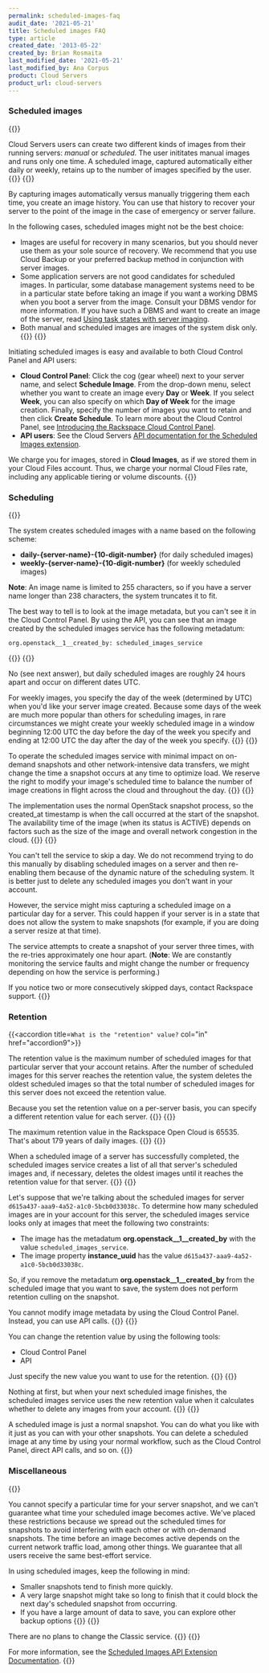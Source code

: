```yaml
---
permalink: scheduled-images-faq
audit_date: '2021-05-21'
title: Scheduled images FAQ
type: article
created_date: '2013-05-22'
created_by: Brian Rosmaita
last_modified_date: '2021-05-21'
last_modified_by: Ana Corpus
product: Cloud Servers
product_url: cloud-servers
---
```


### Scheduled images

{{<accordion title="What are scheduled images?" col="in" href="accordion1">}}

Cloud Servers users can create two different kinds of images from their
running servers: *manual* or *scheduled*. The user inititates manual images
and runs only one time. A scheduled image, captured automatically either
daily or weekly, retains up to the number of images specified by the user.
{{</accordion>}}
{{<accordion title="Why would I use scheduled images?" col="in" href="accordion2">}}

By capturing images automatically versus manually triggering them
each time, you create an image history. You can use that history to
recover your server to the point of the image in the case of
emergency or server failure.

In the following cases, scheduled images might not be the best choice:

-   Images are useful for recovery in many scenarios, but you should never
    use them as your sole source of recovery. We recommend that you use
    Cloud Backup or your preferred backup method in conjunction with
    server images.
-   Some application servers are not good candidates for
    scheduled images. In particular, some database management systems
    need to be in a particular state before taking an image if you want
    a working DBMS when you boot a server from the image. Consult your
    DBMS vendor for more information. If you have such a DBMS and
    want to create an image of the server, read [Using task states with
    server imaging](/support/how-to/using-task-states-with-server-imaging).
-   Both manual and scheduled images are images of the system disk only.
{{</accordion>}}
{{<accordion title="How do I use scheduled images?" col="in" href="accordion3">}}

Initiating scheduled images is easy and available to both Cloud Control Panel
and API users:

-   **Cloud Control Panel**: Click the cog (gear wheel) next to your server
    name, and select **Schedule Image**. From the drop-down menu, select whether
    you want to create an image every **Day** or **Week**. If you
    select **Week**, you can also specify on which **Day of Week** for
    the image creation. Finally, specify the number of images you
    want to retain and then click **Create Schedule**. To learn more about
    the Cloud Control Panel, see
    [Introducing the Rackspace Cloud Control Panel](/support/how-to/introducing-the-rackspace-cloud-control-panel).
-   **API users**: See the Cloud Servers [API documentation for the Scheduled Images
    extension](https://docs.rackspace.com/docs/cloud-servers/v2/api-reference/svr-images-operations#enable-scheduled-images).

We charge you for images, stored in **Cloud Images**, as if we stored them
in your Cloud Files account. Thus, we charge your normal Cloud
Files rate, including any applicable tiering or volume discounts.
{{</accordion>}}

### Scheduling

{{<accordion title="How can I tell scheduled images from snapshots I took myself when I look at my image list?" col="in" href="accordion4">}}

The system creates scheduled images with a name based on the following scheme:

-   **daily-{server-name}-{10-digit-number}** (for daily
    scheduled images)
-   **weekly-{server-name}-{10-digit-number}** (for weekly
    scheduled images)

 **Note**: An image name is limited to 255 characters, so if you have a server
           name longer than 238 characters, the system truncates it to fit.

The best way to tell is to look at the image metadata, but
you can't see it in the Cloud Control Panel. By using
the API, you can see that an image created by the scheduled images service
has the following metadatum:

    org.openstack__1__created_by: scheduled_images_service

{{</accordion>}}
{{<accordion title="Is there a minimum or maximum time between scheduled images?" col="in" href="accordion5">}}

No (see next answer), but daily scheduled images are roughly 24
hours apart and occur on different dates UTC.

For weekly images, you specify the day of the week (determined by UTC)
when you'd like your server image created. Because some days of the week are
much more popular than others for scheduling images, in rare
circumstances we might create your weekly scheduled image in a window
beginning 12:00 UTC the day before the day of the week you specify and
ending at 12:00 UTC the day after the day of the week you specify.
{{</accordion>}}
{{<accordion title="Will they occur on the same time each day?" col="in" href="accordion6">}}

To operate the scheduled images service with minimal impact on
on-demand snapshots and other network-intensive data transfers, we might
change the time a snapshot occurs at any time to optimize load.  We
reserve the right to modify your image's scheduled time to
balance the number of image creations in flight across the cloud
and throughout the day.
{{</accordion>}}
{{<accordion title="Does the image created\_at parameter reflect the completion or start time?" col="in" href="accordion7">}}

The implementation uses the normal OpenStack snapshot process, so
the created\_at timestamp is when the call occurred at
the start of the snapshot.  The availability time of the image
(when its status is ACTIVE) depends on factors such as the size
of the image and overall network congestion in the cloud.
{{</accordion>}}
{{<accordion title="Can I miss a day?" col="in" href="accordion8">}}

You can't tell the service to skip a day. We
do not recommend trying to do this manually by disabling scheduled
images on a server and then re-enabling them because of the dynamic
nature of the scheduling system. It is better just to delete any
scheduled images you don't want in your account.

However, the service might miss capturing a scheduled image on a
particular day for a server. This could happen if your server is
in a state that does not allow the system to make snapshots (for example,
if you are doing a server resize at that time).
    
The service attempts to create a snapshot of your server three times,
with the re-tries approximately one hour apart. (**Note**: We are constantly monitoring
the service faults and might change the number or frequency depending
on how the service is performing.)

If you notice two or more consecutively skipped days, contact Rackspace
support.
{{</accordion>}}

### Retention

{{<accordion title=`What is the "retention" value?` col="in" href="accordion9">}}

The retention value is the maximum number of scheduled images for that
particular server that your account retains. After the
number of scheduled images for this server reaches the retention value,
the system deletes the oldest scheduled images so that the total number
of scheduled images for this server does not exceed the retention value.

Because you set the retention value on a per-server basis, you can
specify a different retention value for each server.
{{</accordion>}}
{{<accordion title="What is the maximum retention value?" col="in" href="accordion10">}}

The maximum retention value in the Rackspace Open Cloud is 65535.
That's about 179 years of daily images.
{{</accordion>}}
{{<accordion title="When does automatic deletion occur?" col="in" href="accordion11">}}

When a scheduled image of a server has successfully completed, the
scheduled images service creates a list of all that server's scheduled
images and, if necessary, deletes the oldest images until it reaches the
retention value for that server.
{{</accordion>}}
{{<accordion title="What if I don't want certain images automatically deleted?" col="in" href="accordion12">}}

Let's suppose that we're talking about the scheduled images for server
`d615a437-aaa9-4a52-a1c0-5bcb0d33038c`. To determine how many
scheduled images are in your account for this server, the scheduled
images service looks only at images that meet the following two
constraints:

-   The image has the metadatum **org.openstack\_\_1\_\_created\_by**
    with the value `scheduled_images_service`.
-   The image property **instance_uuid** has the value
    `d615a437-aaa9-4a52-a1c0-5bcb0d33038c`.

So, if you remove the metadatum **org.openstack\_\_1\_\_created\_by** from
the scheduled image that you want to save, the system does not perform
retention culling on the snapshot.

You cannot modify image metadata by using the Cloud
Control Panel. Instead, you can use API calls.
{{</accordion>}}
{{<accordion title="How can I change the retention value on my server?" col="in" href="accordion13">}}

You can change the retention value by using the following tools:

-   Cloud Control Panel
-   API

Just specify the new value you want to use for the retention.
{{</accordion>}}
{{<accordion title="What happens to the scheduled images in my account when I change the retention value?" col="in" href="accordion14">}}

Nothing at first, but when your next scheduled image finishes, the
scheduled images service uses the new retention value when it
calculates whether to delete any images from your account.
{{</accordion>}}
{{<accordion title="What if I want to delete a scheduled image right away?" col="in" href="accordion15">}}

A scheduled image is just a normal snapshot. You can do what you like
with it just as you can with your other snapshots. You can delete a
scheduled image at any time by using your normal workflow, such as the Cloud
Control Panel, direct API calls, and so on.
{{</accordion>}}

### Miscellaneous

{{<accordion title="Can I schedule when my image starts or completes?" col="in" href="accordion16">}}

You cannot specify a particular time for your server snapshot, and we can't
guarantee what time your scheduled image becomes active. We've placed these
restrictions because we spread out the scheduled times for snapshots to
avoid interfering with each other or with on-demand snapshots. The
time before an image becomes active depends on the current network
traffic load, among other things. We guarantee that all users
receive the same best-effort service.

In using scheduled images, keep the following in mind:

-  Smaller snapshots tend to finish more quickly.
-  A very large snapshot might take so long to finish that it could block
   the next day's scheduled snapshot from occurring.
-  If you have a large amount of data to save, you can explore
   other backup options
{{</accordion>}}
{{<accordion title="A service similar to scheduled images exists in the Classic Rackspace Cloud. Will the Classic service stay the same change to work like scheduled images in the Rackspace Open Cloud?" col="in" href="accordion17">}}

There are no plans to change the Classic service.
{{</accordion>}}
{{<accordion title="Where can I get more information about scheduled images?" col="in" href="accordion18">}}

For more information, see the [Scheduled Images API Extension
    Documentation](https://docs.rackspace.com/docs/cloud-servers/v2/api-reference/svr-images-operations#enable-scheduled-images).
{{</accordion>}}
